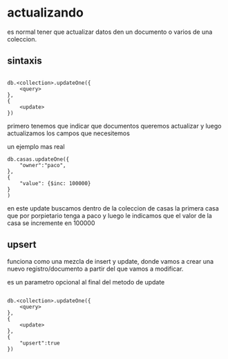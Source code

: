 # actualizando 

es normal tener que actualizar datos den un documento o varios de una coleccion.

## sintaxis

```Shell

db.<collection>.updateOne({
    <query>
},
{
    <update>
})

```

primero tenemos que indicar que documentos queremos actualizar y luego actualizamos los campos que necesitemos

un ejemplo mas real

```Shell
db.casas.updateOne({
    "owner":"paco",
},
{
    "value": {$inc: 100000}
}
)
```

en este update buscamos dentro de la coleccion de casas la primera casa que por porpietario tenga a paco y luego le indicamos que el valor de la casa se incremente en 100000

## upsert

funciona como una mezcla de insert y update, donde vamos a crear una nuevo registro/documento a partir del que vamos a modificar.

es un parametro opcional al final del metodo de update


```Shell

db.<collection>.updateOne({
    <query>
},
{
    <update>
},
{
    "upsert":true
})

```